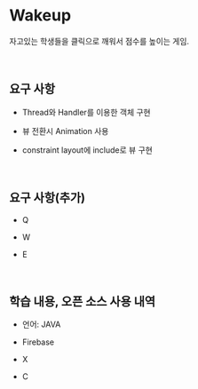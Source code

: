 # Wakeup

자고있는 학생들을 클릭으로 깨워서 점수를 높이는 게임.

&nbsp;

## 요구 사항

- Thread와 Handler를 이용한 객체 구현

- 뷰 전환시 Animation 사용

- constraint layout에 include로 뷰 구현

&nbsp;

## 요구 사항(추가)

- Q

- W

- E

&nbsp;

## 학습 내용, 오픈 소스 사용 내역

- 언어: JAVA

- Firebase

- X

- C
